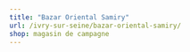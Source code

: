 ```yaml
---
title: "Bazar Oriental Samiry"
url: /ivry-sur-seine/bazar-oriental-samiry/
shop: magasin de campagne
---
```

